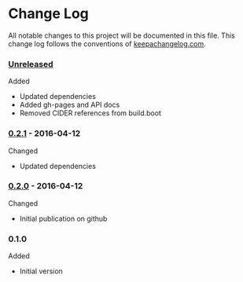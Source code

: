 # Change Log

All notable changes to this project will be documented in this file. This change log follows the conventions of [keepachangelog.com](http://keepachangelog.com/).

### [Unreleased]

Added
* Updated dependencies
* Added gh-pages and API docs
* Removed CIDER references from build.boot

### [0.2.1] - 2016-04-12

Changed
* Updated dependencies

### [0.2.0] - 2016-04-12

Changed
* Initial publication on github

### 0.1.0

Added
*  Initial version

[0.2.1]: https://github.com/dollabs/webtasks/compare/0.2.0...0.2.1
[0.2.0]: https://github.com/dollabs/webtasks/compare/0.1.0...0.2.0
[Unreleased]: https://github.com/dollabs/webtasks/compare/0.2.1...HEAD
